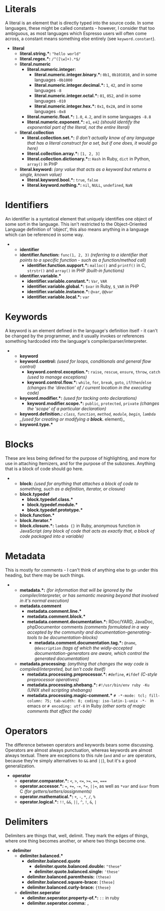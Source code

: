 # Literals
A literal is an element that is directly typed into the source code. In
some languages, these might be called constants - however, I consider that too
ambiguous, as most languages which Espresso users will often come across, a
constant means something else entirely (see `keyword.constant`).

- <b>literal</b>
  - <b>literal.string.*:</b> `"hello world"`
  - <b>literal.regex.*:</b> `/^([\w]+).*$/`
  - <b>literal.numeric</b>
    - <b>literal.numeric.integer:</b>
      - <b>literal.numeric.integer.binary.*:</b> `0b1`, `0b101010`, and in some languages `-0b1000`
      - <b>literal.numeric.integer.decimal.*:</b> `1`, `42`, and in some languages `-8`
      - <b>literal.numeric.integer.octal.*:</b> `01`, `052`, and in some languages `-010`
      - <b>literal.numeric.integer.hex.*:</b> `0x1`, `0x2A`, and in some languages `-0x8`
    - <b>literal.numeric.float.*:</b> `1.0`, `4.2`, and in some languages `-8.8`
    - <b>literal.numeric.exponent.*:</b> `e1`, `e42` _(should identify the exponential part of the literal, not the entire literal)_
  - <b>literal.collection</b>
    - <b>literal.collection.set.*:</b> _(I don't actually know of any language that has a literal construct for a set, but if one does, it would go here)_
    - <b>literal.collection.array.*:</b> `[1, 2, 3]`
    - <b>literal.collection.dictionary.*::</b> `Hash` in Ruby, `dict` in Python, `array()` in PHP
  - <b>literal.keyword:</b> _(any value that acts as a keyword but returns a single, known value)_
    - <b>literal.keyword.bool.*:</b> `true`, `false`
    - <b>literal.keyword.nothing.*:</b> `nil`, `NULL`, `undefined`, `NaN`

# Identifiers
An identifier is a syntatical element that uniquely identifies one object of
some sort in the language. This isn't restricted to the Object-Oriented
Language definition of 'object', this also means anything in a language which
can be referenced in some way.

- - <b>identifier</b> 
  - <b>identifier.function:</b> `func(1, 2, 3)` _(referring to a identifier that points to a specific function - such as a function/method call)_
    - <b>identifier.function.support.*:</b> `malloc()` and `printf()` in C, `strstr()` and `array()` in PHP _(built-in functions)_
  - <b>identifier.variable.*</b>
    - <b>identifier.variable.constant.*:</b> `Var`, `VAR`
    - <b>identifier.variable.global.*:</b> `$var` in Ruby, `$_VAR` in PHP
    - <b>identifier.variable.instance.*:</b> `@var`, `@@var`
    - <b>identifier.variable.local.*:</b> `var`

# Keywords
A keyword is an element defined in the language's definition itself - it can't
be changed by the programmer, and it usually invokes or references something
hardcoded into the language's compiler/parser/interpreter.

- - <b>keyword</b>
  - <b>keyword.control:</b> _(used for loops, conditionals and general flow control)_
    - <b>keyword.control.exception.*:</b> `raise`, `rescue`, `ensure`, `throw`, `catch` _(used to manage exceptions)_
    - <b>keyword.control.flow.*:</b> `while`, `for`, `break`, `goto`, `if`/`then`/`else` _(changes the 'direction' of / current location in the executing code)_
  - <b>keyword.modifier.*:</b> _(used for tacking onto declarations)_
    - <b>keyword.modifier.scope.*:</b> `public`, `protected`, `private` _(changes the 'scope' of a particular declaration)_
  - <b>keyword.definition.*:</b> `class`, `function`, `method`, `module`, `begin`, `lambda` _(used for creating or modifying a <b>block.*</b> element)_
  - <b>keyword.type.*</b>

# Blocks
These are less being defined for the purpose of highlighting, and more for use
in attaching Itemizers, and for the purpose of the subzones. Anything that is
a block of code should go here.

- - <b>block:</b> _(used for anything that attaches a block of code to something, such as a definition, iterator, or closure)_
  - <b>block.typedef</b>
    - <b>block.typedef.class.*</b>
    - <b>block.typedef.module.*</b>
    - <b>block.typedef.prototype.*</b>
  - <b>block.function.*</b>
  - <b>block.iterator.*</b>
  - <b>block.closure.*:</b> `lambda {}` in Ruby, anonymous function in JavaScript _(any block of code that acts as exactly that, a block of code packaged into a variable)_

# Metadata
This is mostly for comments - I can't think of anything else to go under this
heading, but there may be such things.

- - <b>metadata.*:</b> _(for information that will be ignored by the compiler/interpreter, or has semantic meaning beyond that involved in it's normal execution)_
  - <b>metadata.comment</b>
    - <b>metadata.comment.line.*</b>
    - <b>metadata.comment.block.*</b>
    - <b>metadata.comment.documentation.*:</b> RDoc/YARD, JavaDoc, phpDocumentor comments _(comments formulated in a way accepted by the community and documentation-generating-tools to be documentation-blocks)_
      - <b>metadata.comment.documentation.tag.*:</b> `@name`, `@description` _(tags of which the widly-accepted documentation-generators are aware, which control the generated documentation)_
  - <b>metadata.processing:</b> _(anything that changes the way code is compiled/interpreted, but isn't code itself)_
    - <b>metadata.processing.preprocessor.*:</b> `#define`, `#ifdef` _(C-style preprocessor operatives)_
    - <b>metadata.processing.shebang.*:</b> `#!/usr/bin/env ruby -Ku` _(UNIX shell scripting shebangs)_
    - <b>metadata.processing.magic-comment.*</b> `# -*-mode: tcl; fill-column: 75; tab-width: 8; coding: iso-latin-1-unix -*- ` in emacs or `# encoding: utf-8` in Ruby _(other sorts of magic comments that affect the code)_

# Operators
The difference between operators and keywords bears some discussing. Operators
are almost always punctuation, whereas keywords are almost always textual.
There are exceptions to this rule (`and` and `or` are operators, because
they're simply alternatives to `&&` and `||`), but it's a good generalization.

- <b>operator</b>
  - <b>operator.comparator.*:</b> `<`, `>`, `<=`, `>=`, `==`, `===`
  - <b>operator.accessor.*:</b> `=`, `+=`, `-=`, `*=`, `||=`, as well as `*var` and `&var` from C _(for getters/setters/assignments)_
  - <b>operator.mathematical.*:</b> `+`, `-`, `*`, `/`, `%`
  - <b>operator.logical.*:</b> `!!`, `&&`, `||`, `^`, `!`, `&`, `|`

# Delimiters
Delimiters are things that, well, delimit. They mark the edges of things,
where one thing becomes another, or where two things become one.

- <b>delimiter</b>
  - <b>delimiter.balanced.*</b>
    - <b>delimiter.balanced.quote</b>
      - <b>delimiter.quote.balanced.double:</b> `"these"`
      - <b>delimiter.quote.balanced.single:</b> `'these'`
    - <b>delimiter.balanced.parenthesis:</b> `(these)`
    - <b>delimiter.balanced.square-brace:</b> `[these]`
    - <b>delimiter.balanced.curly-brace:</b> `{these}`
  - <b>delimiter.seperator</b>
    - <b>delimiter.seperator.property-of.*:</b> `::` in ruby
    - <b>delimiter.seperator.comma:</b> `,`
